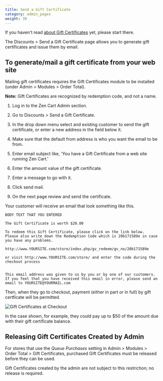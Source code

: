 ```yaml
---
title: Send a Gift Certificate 
category: admin_pages
weight: 30 
---
```


If you haven't read [about Gift Certificates](/user/order_total/gift_certificates/) yet, please start there. 

The Discounts > Send a Gift Certificate page allows you to generate gift certificates and issue them by email.

## To generate/mail a gift certificate from your web site
Mailing gift certificates requires the Gift Certificates module to be installed (under Admin > Modules > Order Total). 

**Note:** Gift Certificates are recognized by redemption code, and not a name. 

1. Log in to the Zen Cart Admin section.


2. Go to Discounts > Send a Gift Certificate.


3. In the drop down menu select and existing customer to send the gift certificate, or enter a new address in the field below it.


4. Make sure that the default from address is who you want the email to be from.


5. Enter email subject like, 'You have a Gift Certificate from a web site running Zen Cart.'


6. Enter the amount value of the gift certificate.


7. Enter a message to go with it.


8. Click send mail.


9. On the next page review and send the certificate.


Your customer will receive an email that look something like this.

```
BODY TEXT THAT YOU ENTERED

The Gift Certificate is worth $20.00

To redeem this Gift Certificate, please click on the link below. Please also write down the Redemption Code which is 20b171589e in case you have any problems.

http://www.YOURSITE.com/store/index.php/gv_redeem/gv_no/20b171589e

or visit http://www.YOURSITE.com/store/ and enter the code during the checkout process


This email address was given to us by you or by one of our customers. If you feel that you have received this email in error, please send an email to YOURSITE@YOURMAIL.com
```

Then, when they go to checkout, payment (either in part or in full) by gift certficate will be permitted.  

![Gift Certificates at Checkout](/images/gift_certificates.png)

In the case shown, for example, they could pay up to $50 of the amount due with their gift certificate balance.

## Releasing Gift Certificates Created by Admin 
For stores that use the *Queue Purchases* setting in Admin > Modules > Order Total > Gift Certificates, purchased Gift Certificates must be released before they can be used. 

Gift Certificates created by the admin are not subject to this restriction; no release is required. 


